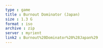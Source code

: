 ```yaml
---
type : game
title : Burnout Dominator (Japan)
size : 1.3 G
format : iso
archive : zip
server : myrient
link2 : Burnout%20Dominator%20%28Japan%29
---
```

